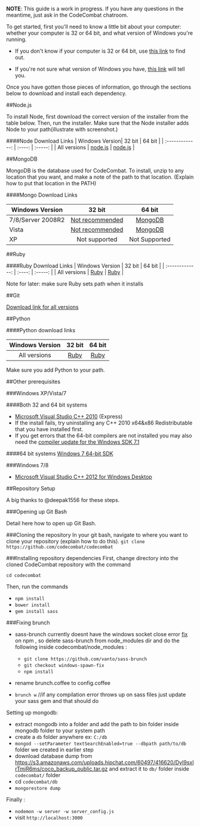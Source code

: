 **NOTE**: This guide is a work in progress. If you have any questions in the meantime, just ask in the CodeCombat chatroom.

To get started, first you'll need to know a little bit about your computer: whether your computer is 32 or 64 bit, and what version of Windows you're running. 

* If you don't know if your computer is 32 or 64 bit, use [this link](http://windows.microsoft.com/en-us/windows7/find-out-32-or-64-bit) to find out. 

* If you're not sure what version of Windows you have, [this link](http://windows.microsoft.com/en-us/windows/which-operating-system) will tell you.

Once you have gotten those pieces of information, go through the sections below to download and install each dependency. 

##Node.js


To install Node, first download the correct version of the installer from the table below. Then, run the installer. Make sure that the Node installer adds Node to your path(illustrate with screenshot.)


####Node Download Links
| Windows Version| 32 bit | 64 bit |
| :-------------: | :----: | :-----: |
| All versions | [node.js](http://nodejs.org/dist/v0.10.24/node-v0.10.24-x86.msi) | [node.js](http://nodejs.org/dist/v0.10.24/x64/node-v0.10.24-x64.msi) | 

##MongoDB

MongoDB is the database used for CodeCombat. To install, unzip to any location that you want, and make a note of the path to that location. (Explain how to put that location in the PATH)

####Mongo Download Links

| Windows Version | 32 bit      | 64 bit  |
| --------------- |:-------------:| :-----:|
| 7/8/Server 2008R2 | [Not recommended](http://fastdl.mongodb.org/win32/mongodb-win32-i386-2.5.4.zip) | [MongoDB](http://fastdl.mongodb.org/win32/mongodb-win32-x86_64-2008plus-2.5.4.zip) |
| Vista |  [Not recommended](http://fastdl.mongodb.org/win32/mongodb-win32-i386-2.5.4.zip)  | [MongoDB](http://fastdl.mongodb.org/win32/mongodb-win32-x86_64-2.5.4.zip) |
| XP              | Not supported |  Not Supported |

##Ruby 

####Ruby Download Links
| Windows Version | 32 bit | 64 bit |
| :-------------: | :----: | :-----: |
| All versions | [Ruby](http://dl.bintray.com/oneclick/rubyinstaller/rubyinstaller-2.0.0-p353.exe?direct) | [Ruby](http://dl.bintray.com/oneclick/rubyinstaller/rubyinstaller-2.0.0-p353-x64.exe?direct) | 

Note for later: make sure Ruby sets path when it installs

##Git

[Download link for all versions](https://msysgit.googlecode.com/files/Git-1.8.5.2-preview20131230.exe)

##Python

####Python download links

| Windows Version | 32 bit | 64 bit |
| :-------------: | :----: | :-----: |
| All versions | [Ruby](http://www.python.org/ftp/python/2.7.6/python-2.7.6.msi) | [Ruby](http://www.python.org/ftp/python/2.7.6/python-2.7.6.amd64.msi) | 

Make sure you add Python to your path.

##Other prerequisites 

###Windows XP/Vista/7

####Both 32 and 64 bit systems
* [Microsoft Visual Studio C++ 2010](http://go.microsoft.com/?linkid=9709949) (Express)
* If the install fails, try uninstalling any C++ 2010 x64&x86 Redistributable that you have installed first.
* If you get errors that the 64-bit compilers are not installed you may also need the [compiler update for the Windows SDK 7.1](http://www.microsoft.com/en-us/download/details.aspx?id=4422)

####64 bit systems
[Windows 7 64-bit SDK](http://www.microsoft.com/en-us/download/details.aspx?id=8279)

###Windows 7/8
* [Microsoft Visual Studio C++ 2012 for Windows Desktop](http://go.microsoft.com/?linkid=9816758http://go.microsoft.com/?linkid=9816758)

##Repository Setup

A big thanks to @deepak1556 for these steps.

###Opening up Git Bash

Detail here how to open up Git Bash. 

###Cloning the repository
In your git bash, navigate to where you want to clone your repository (explain how to do this).
```git clone https://github.com/codecombat/codecombat```

###Installing repository dependencies
First, change directory into the cloned CodeCombat repository with the command

`cd codecombat`

Then, run the commands
* `npm install`
* `bower install`
* `gem install sass`

###Fixing brunch

- sass-brunch currently doesnt have the windows socket close error [fix](https://github.com/brunch/sass-brunch/issues/33) on npm , so delete sass-brunch from node_modules dir and do the following inside codecombat/node_modules :
     - `git clone https://github.com/vanto/sass-brunch`
     - `git checkout windows-spawn-fix`
     - `npm install`
- rename brunch.coffee to config.coffee 

- `brunch w` //if any compilation error throws up on sass files just update your sass gem and that should do

Setting up mongodb:

- extract mongodb into a folder and add the path to bin folder inside mongodb folder to your system path
- create a `db` folder anywhere ex: `C:/db`
- `mongod --setParameter textSearchEnabled=true --dbpath path/to/db` folder we created in earlier step
- download database dump from https://s3.amazonaws.com/uploads.hipchat.com/60497/416620/DyI9sxIrTmiR6ms/coco_backup_public.tar.gz and extract it to `db/` folder inside `codecombat/` folder
- cd `codecombat/db`
- `mongorestore dump`

Finally :

- `nodemon -w server -w server_config.js`
- visit `http://localhost:3000`